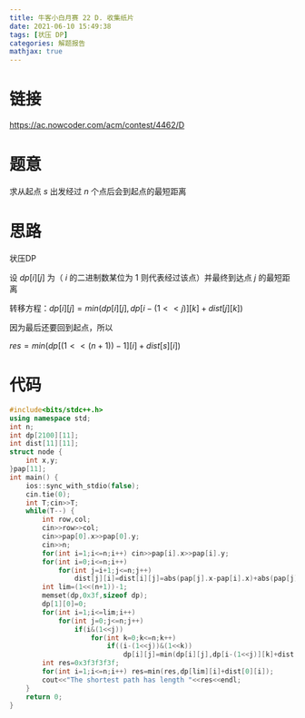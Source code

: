 ```yaml
---
title: 牛客小白月赛 22 D. 收集纸片
date: 2021-06-10 15:49:38
tags: [状压 DP]
categories: 解题报告
mathjax: true
---
```


# 链接

<https://ac.nowcoder.com/acm/contest/4462/D>

# 题意

求从起点 $s$ 出发经过 $n$ 个点后会到起点的最短距离

<!--more-->

# 思路

状压DP

设 $dp[i][j]$ 为（ $i$ 的二进制数某位为 $1$ 则代表经过该点）并最终到达点 $j$ 的最短距离

转移方程：$dp[i][j]=min(dp[i][j],dp[i-(1<<j)][k]+dist[j][k])$

因为最后还要回到起点，所以

$res=min(dp[(1<<(n+1))-1][i]+dist[s][i])$

# 代码

```cpp
#include<bits/stdc++.h>
using namespace std;
int n;
int dp[2100][11];
int dist[11][11];
struct node {
    int x,y;
}pap[11];
int main() {
    ios::sync_with_stdio(false);
    cin.tie(0);
    int T;cin>>T;
    while(T--) {
        int row,col;
        cin>>row>>col;
        cin>>pap[0].x>>pap[0].y;
        cin>>n;
        for(int i=1;i<=n;i++) cin>>pap[i].x>>pap[i].y;
        for(int i=0;i<=n;i++)
            for(int j=i+1;j<=n;j++)
                dist[j][i]=dist[i][j]=abs(pap[j].x-pap[i].x)+abs(pap[j].y-pap[i].y);
        int lim=(1<<(n+1))-1;
        memset(dp,0x3f,sizeof dp);
        dp[1][0]=0;
        for(int i=1;i<=lim;i++)
            for(int j=0;j<=n;j++)
                if(i&(1<<j))
                    for(int k=0;k<=n;k++)
                        if((i-(1<<j))&(1<<k))
                            dp[i][j]=min(dp[i][j],dp[i-(1<<j)][k]+dist[k][j]);
        int res=0x3f3f3f3f;
        for(int i=1;i<=n;i++) res=min(res,dp[lim][i]+dist[0][i]);
        cout<<"The shortest path has length "<<res<<endl;
    }
    return 0;
}
```